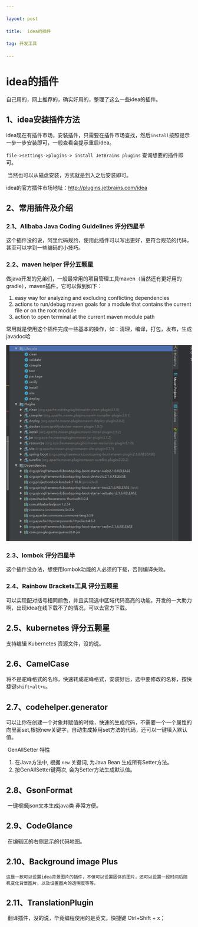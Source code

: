 ```yaml
---

layout: post

title:  idea的插件

tag: 开发工具

---
```

# idea的插件

自己用的，网上推荐的，确实好用的，整理了这么一些idea的插件。

## 1、idea安装插件方法

​	idea现在有插件市场，安装插件，只需要在插件市场查找，然后`install`按照提示一步一步安装即可，一般查看会提示重启idea。

`file->settings->plugins-> install JetBrains plugins` 查询想要的插件即可。

​	当然也可以从磁盘安装，方式就是到入之后安装即可。

   idea的官方插件市场地址：<http://plugins.jetbrains.com/idea>

## 2、常用插件及介绍

### 2.1、Alibaba Java Coding Guidelines 评分四星半

​     这个插件没的说，阿里代码规约，使用此插件可以写出更好，更符合规范的代码，甚至可以学到一些编码的小技巧。

### 2.2、maven helper  评分五颗星

​	做java开发的兄弟们，一般最常用的项目管理工具maven（当然还有更好用的gradle），maven插件，它可以做到如下：

1. easy way for analyzing and excluding conflicting dependencies
2. actions to run/debug maven goals for a module that contains the current file or on the root module
3. action to open terminal at the current maven module path

  常用就是使用这个插件完成一些基本的操作，如：清理，编译，打包，发布，生成javadoc哈

![](https://github.com/superhxf/superhxf.github.io/blob/master/_posts/images/maven.png)

### 2.3、lombok 评分四星半

  这个插件没办法，想使用lombok功能的人必须的下载，否则编译失败。

### 2.4、Rainbow Brackets工具 评分五颗星

​	可以实现配对括号相同颜色，并且实现选中区域代码高亮的功能，开发的一大助力啊，出现idea在线下载不了的情况，可以去官方下载。

## 2.5、kubernetes 评分五颗星

支持编辑 Kubernetes 资源文件，没的说。

##   2.6、CamelCase

​	将不是驼峰格式的名称，快速转成驼峰格式，安装好后，选中要修改的名称，按快捷键`shift+alt+u`。

## 2.7、codehelper.generator

​	可以让你在创建一个对象并赋值的时候，快速的生成代码，不需要一个一个属性的向里面set,根据new关键字，自动生成掉用set方法的代码，还可以一键填入默认值。

​	GenAllSetter 特性

1. 在Java方法中, 根据 `new` 关键词, 为Java Bean 生成所有Setter方法。
2. 按GenAllSetter键两次, 会为Setter方法生成默认值。

## 2.8、GsonFormat

​	一键根据json文本生成java类  非常方便。

## 2.9、CodeGlance

​	在编辑区的右侧显示的代码地图。

## 2.10、Background image Plus

 	这是一款可以设置idea背景图片的插件，不但可以设置固体的图片，还可以设置一段时间后随机变化背景图片，以及设置图片的透明度等等。

## 2.11、TranslationPlugin 

​	翻译插件，没的说，毕竟编程使用的是英文。快捷键 Ctrl+Shift + x；

